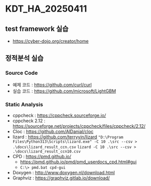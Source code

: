 # KDT_HA_20250411

## test framework 실습
* https://cyber-dojo.org/creator/home

## 정적분석 실습
### Source Code
* 예제 코드 : https://github.com/curl/curl
* 실습 코드 : https://github.com/microsoft/LightGBM

### Static Analysis
* cppcheck : https://cppcheck.sourceforge.io/
* cppcheck 2.12 : https://sourceforge.net/projects/cppcheck/files/cppcheck/2.12/
* Cloc : https://github.com/AlDanial/cloc
* lizard : https://github.com/terryyin/lizard
   `"D:\Program Files\Python313\Scripts\lizard.exe" -C 10 .\src --csv > .\docs\lizard_result_ccn.csv`
   `lizard -C 10 .\src --csv > .\docs\lizard_result_ccn10.csv`
* CPD : https://pmd.github.io/
   * https://pmd.github.io/pmd/pmd_userdocs_cpd.html#gui
   * `C:\> pmd.bat cpd-gui`
* Doxygen : http://www.doxygen.nl/download.html
* Graphviz : https://graphviz.gitlab.io/download/
